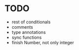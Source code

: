 # TODO

- rest of conditionals
- comments
- type annotations
- sync functions
- finish Number, not only integer